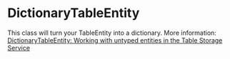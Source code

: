 # DictionaryTableEntity

This class will turn your TableEntity into a dictionary. More information: [DictionaryTableEntity: Working with untyped entities in the Table Storage Service](http://fabriccontroller.net/blog/posts/dictionarytableentity-working-with-untyped-entities-in-the-table-storage-service/)